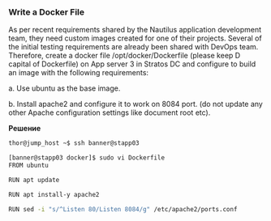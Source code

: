 ### Write a Docker File

As per recent requirements shared by the Nautilus application development team, they need custom images created for one of their projects. Several of the initial testing requirements are already been shared with DevOps team. Therefore, create a docker file /opt/docker/Dockerfile (please keep D capital of Dockerfile) on App server 3 in Stratos DC and configure to build an image with the following requirements:


a. Use ubuntu as the base image.

b. Install apache2 and configure it to work on 8084 port. (do not update any other Apache configuration settings like document root etc).


__Решение__

```bash
thor@jump_host ~$ ssh banner@stapp03

[banner@stapp03 docker]$ sudo vi Dockerfile
FROM ubuntu

RUN apt update 

RUN apt install-y apache2

RUN sed -i "s/^Listen 80/Listen 8084/g" /etc/apache2/ports.conf
```


